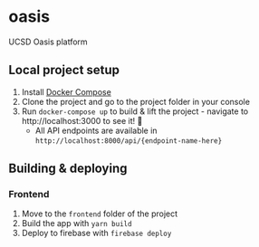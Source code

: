 # oasis
UCSD Oasis platform

## Local project setup

1. Install [Docker Compose](https://docs.docker.com/compose/install/)
2. Clone the project and go to the project folder in your console
3. Run `docker-compose up` to build & lift the project - navigate to http://localhost:3000 to see it! 🚀
    - All API endpoints are available in `http://localhost:8000/api/{endpoint-name-here}`

## Building & deploying

### Frontend

1. Move to the `frontend` folder of the project
2. Build the app with `yarn build`
3. Deploy to firebase with `firebase deploy`